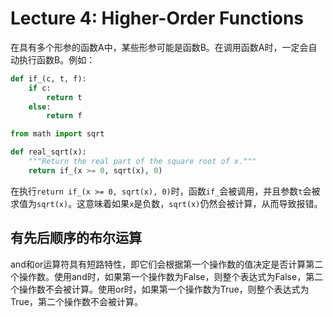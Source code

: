 # Lecture 4: Higher-Order Functions

在具有多个形参的函数A中，某些形参可能是函数B。在调用函数A时，一定会自动执行函数B。例如：

```python
def if_(c, t, f):
    if c:
        return t
    else:
        return f

from math import sqrt

def real_sqrt(x):
    """Return the real part of the square root of x."""
    return if_(x >= 0, sqrt(x), 0)
```

在执行`return if_(x >= 0, sqrt(x), 0)`时，函数`if_`会被调用，并且参数`t`会被求值为`sqrt(x)`。这意味着如果`x`是负数，`sqrt(x)`仍然会被计算，从而导致报错。

## 有先后顺序的布尔运算

and和or运算符具有短路特性，即它们会根据第一个操作数的值决定是否计算第二个操作数。使用and时，如果第一个操作数为False，则整个表达式为False，第二个操作数不会被计算。使用or时，如果第一个操作数为True，则整个表达式为True，第二个操作数不会被计算。